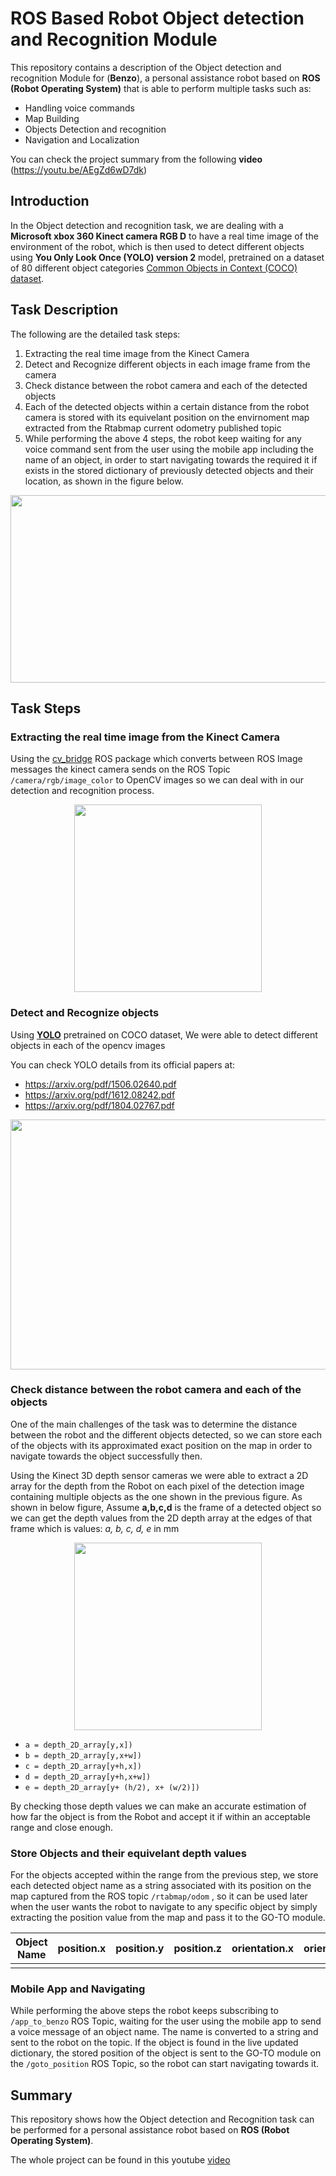 # ROS Based Robot Object detection and Recognition Module
This repository contains a description of the Object detection and recognition Module for (**Benzo**), a personal assistance robot based on **ROS (Robot Operating System)** that is able to perform multiple tasks such as:
- Handling voice commands
- Map Building
- Objects Detection and recognition
- Navigation and Localization

You can check the project summary from the following **video** (https://youtu.be/AEgZd6wD7dk)


## Introduction
In the Object detection and recognition task, we are dealing with a **Microsoft xbox 360 Kinect camera RGB D** to have a real time image of the environment of the robot, which is then used to detect different objects using **You Only Look Once (YOLO) version 2** model, pretrained on a dataset of 80 different object categories [Common Objects in Context (COCO) dataset](https://cocodataset.org/).

## Task Description
The following are the detailed task steps:
1) Extracting the real time image from the Kinect Camera
2) Detect and Recognize different objects in each image frame from the camera
3) Check distance between the robot camera and each of the detected objects
4) Each of the detected objects within a certain distance from the robot camera is stored with its equivelant position on the envirnoment map extracted from the Rtabmap current odometry published topic
5) While performing the above 4 steps, the robot keep waiting for any voice command sent from the user using the mobile app including the name of an object, in order to start navigating towards the required it if exists in the stored dictionary of previously detected objects and their location, as shown in the figure below.

<p align="center">
<img src="https://github.com/youssef-kishk/ROS-Based-Robot-Object-Detection-Recognition-Module/blob/master/images/image.png" width="600" height="300" />
 </p>
 
## Task Steps
### Extracting the real time image from the Kinect Camera
Using the [cv_bridge](http://wiki.ros.org/cv_bridge) ROS package which converts between ROS Image messages the kinect camera sends on the ROS Topic `/camera/rgb/image_color` to OpenCV images so we can deal with in our detection and recognition process.

<p align="center">
<img src="http://wiki.ros.org/cv_bridge?action=AttachFile&do=get&target=cvbridge.png" width="300" height="300" />
 </p>
 
 ### Detect and Recognize objects
 Using [**YOLO**](https://pjreddie.com/darknet/yolo/) pretrained on COCO dataset,
 We were able to detect different objects in each of the opencv images
 
 You can check YOLO details from its official papers at:
 - https://arxiv.org/pdf/1506.02640.pdf
 - https://arxiv.org/pdf/1612.08242.pdf
 - https://arxiv.org/pdf/1804.02767.pdf
 
 <p align="center">
<img src="https://github.com/youssef-kishk/ROS-Based-Robot-Object-Detection-Recognition-Module/blob/master/images/image2.png" width="600" height="400" />
 </p>
 
### Check distance between the robot camera and each of the objects
One of the main challenges of the task was to determine the distance between the robot and the different objects detected, so we can store each of the objects with its approximated exact position on the map in order to navigate towards the object successfully then.

Using the Kinect 3D depth sensor cameras we were able to extract a 2D array for the depth from the Robot on each pixel of the detection image containing multiple objects as the one shown in the previous figure.
As shown in below figure, Assume **a,b,c,d** is the frame of a detected object so we can get the depth values from the 2D depth array at the edges of that frame which is values: *a, b, c, d, e* in mm
 <p align="center">
<img src="https://github.com/youssef-kishk/ROS-Based-Robot-Object-Detection-Recognition-Module/blob/master/images/image3.png" width="300" height="300" />
 </p>
 
- `a = depth_2D_array[y,x])`
- `b = depth_2D_array[y,x+w])`
- `c = depth_2D_array[y+h,x])`
- `d = depth_2D_array[y+h,x+w])`
- `e = depth_2D_array[y+ (h/2), x+ (w/2)])`

By checking those depth values we can make an accurate estimation of how far the object is from the Robot and accept it if within an acceptable range and close enough.

### Store Objects and their equivelant depth values
For the objects accepted within the range from the previous step, we store each detected object name as a string associated with its position on the map captured from the ROS topic `/rtabmap/odom` , so it can be used later when the user wants the robot to navigate to any specific object by simply extracting the position value from the map and pass it to the GO-TO module.


| Object Name   | position.x    | position.y    | position.z    | orientation.x | orientation.y | orientation.z | orientation.w |
| ------------- |:-------------:|:-------------:|:-------------:|:-------------:|:-------------:|:-------------:|:-------------:|
|               |               |               |               |               |               |               |               |

### Mobile App and Navigating
While performing the above steps the robot keeps subscribing to `/app_to_benzo` ROS Topic, waiting for the user using the mobile app to send a voice message of an object name. The name is converted to a string and sent to the robot on the topic. If the object is found in the live updated dictionary, the stored position of the object is sent to the GO-TO module on the `/goto_position` ROS Topic, so the robot can start navigating towards it.

## Summary
This repository shows how the Object detection and Recognition task can be performed for a personal assistance robot based on **ROS (Robot Operating System)**.

The whole project can be found in this youtube [video](https://youtu.be/AEgZd6wD7dk)
